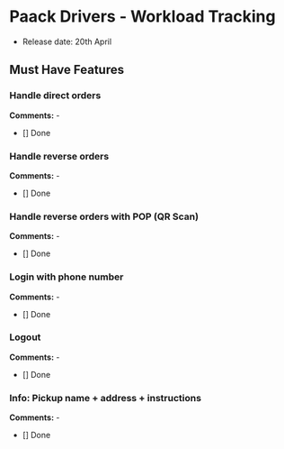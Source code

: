 # Paack Drivers - Workload Tracking

- Release date: 20th April

## Must Have Features

### Handle direct orders
**Comments:** -
- [] Done

### Handle reverse orders
**Comments:** -
- [] Done

### Handle reverse orders with POP (QR Scan)
**Comments:** -
- [] Done


### Login with phone number
**Comments:** -
- [] Done

### Logout
**Comments:** -
- [] Done

### Info: Pickup name + address + instructions
**Comments:** -
- [] Done

